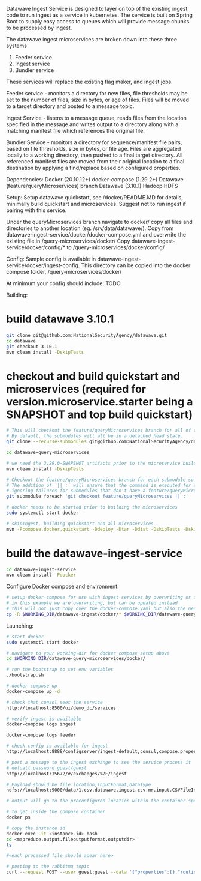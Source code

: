 Datawave Ingest Service is designed to layer on top of the existing ingest code to run ingest as a service in kubernetes. The service is built on Spring Boot to supply easy access to queues which will provide message chunks to be processed by ingest.

The datawave ingest microservices are broken down into these three systems

1. Feeder service
2. Ingest service
3. Bundler service

These services will replace the existing flag maker, and ingest jobs.

Feeder service - monitors a directory for new files, file thresholds may be set to the number of files, size in bytes, or age of files. Files will be moved to a target directory and posted to a message topic.

Ingest Service - listens to a message queue, reads files from the location specified in the message and writes output to a directory along with a matching manifest file which references the original file.

Bundler Service - monitors a directory for sequence/manifest file pairs, based on file thresholds, size in bytes, or file age. Files are aggregated locally to a working directory, then pushed to a final target directory. All referenced manifest files are moved from their original location to a final destination by applying a find/replace based on configured properties.

Dependencies:
Docker (20.10.12+)
docker-compose (1.29.2+)
Datawave (feature/queryMicroservices) branch
Datawave (3.10.1)
Hadoop HDFS


Setup:
Setup datawave quickstart, see <datawave-root>/docker/README.MD for details, minimally build quickstart and microservices. Suggest not to run ingest if pairing with this service.


Under the queryMicroservices branch navigate to docker/ copy all files and directories to another location (eg. /srv/data/datawave/). 
Copy from datawave-ingest-service/docker/docker-compose.yml and overwrite the existing file in <working-dir>/query-microservices/docker/
Copy datawave-ingest-service/docker/config/* to <working-dir>/query-microservices/docker/config/


Config:
Sample config is available in datawave-ingest-service/docker/ingest-config. This directory can be copied into the docker compose folder, <working-dir>/query-microservices/docker/

At minimum your config should include:
TODO


Building:
# build datawave 3.10.1
```bash
git clone git@github.com:NationalSecurityAgency/datawave.git
cd datawave
git checkout 3.10.1
mvn clean install -DskipTests
```

# checkout and build quickstart and microservices (required for version.microservice.starter being a SNAPSHOT and top build quickstart)
```bash
# This will checkout the feature/queryMicroservices branch for all of the submodules.
# By default, the submodules will all be in a detached head state.
git clone --recurse-submodules git@github.com:NationalSecurityAgency/datawave.git --branch feature/queryMicroservices datawave-query-microservices

cd datawave-query-microservices

# we need the 3.29.0-SNAPSHOT artifacts prior to the microservice build
mvn clean install -DskipTests

# Checkout the feature/queryMicroservices branch for each submodule so that we are no longer in a detached head state.
# The addition of `|| :` will ensure that the command is executed for each submodule, 
# ignoring failures for submodules that don't have a feature/queryMicroservices branch.
git submodule foreach 'git checkout feature/queryMicroservices || :'

# docker needs to be started prior to building the microservices
sudo systemctl start docker

# skipIngest, building quickstart and all microservices
mvn -Pcompose,docker,quickstart -Ddeploy -Dtar -Ddist -DskipTests -DskipIngest clean install -T1C
```

# build the datawave-ingest-service
```bash
cd datawave-ingest-service
mvn clean install -Pdocker
```

Configure Docker compose and environment:
```bash
# setup docker-compose for use with ingest-services by overwriting or updating docker-compose.yaml
# in this example we are overwriting, but can be updated instead
# this will not just copy over the docker-compose.yaml but also the necessary configs 
cp -R $WORKING_DIR/datawave-ingest/docker/* $WORKING_DIR/datawave-query-microservices/docker/
```

Launching:
```bash
# start docker
sudo systemctl start docker

# navigate to your working-dir for docker compose setup above
cd $WORKING_DIR/datawave-query-microservices/docker/

# run the bootstrap to set env variables
./bootstrap.sh

# docker compose-up
docker-compose up -d

# check that consol sees the service
http://localhost:8500/ui/demo_dc/services

# verify ingest is available
docker-compose logs ingest

docker-compose logs feeder

# check config is available for ingest
http://localhost:8888/configserver/ingest-default,consul,compose.properties

# post a message to the ingest exchange to see the service process it
# defualt password guest/guest
http://localhost:15672/#/exchanges/%2F/ingest

# Payload should be file location,InputFormat,dataType
hdfs://localhost:9000/data/1.csv,datawave.ingest.csv.mr.input.CSVFileInputFormat,mycsv

# output will go to the preconfigured location within the container specified in ingest-config/mr-config.xml. The property mapreduce.output.fileoutputformat.outputdir can be updated to change the output directory.

# to get inside the compose container
docker ps

# copy the instance id
docker exec -it <instance-id> bash
cd <mapreduce.output.fileoutputformat.outputdir>
ls

#<each processed file should apear here>

# posting to the rabbitmq topic
curl --request POST --user guest:guest --data '{"properties":{},"routing_key":"key001","payload":"Hello World","payload_encoding":"string"}'  localhost:15672/api/exchanges/%2f/ingest/publish
```
